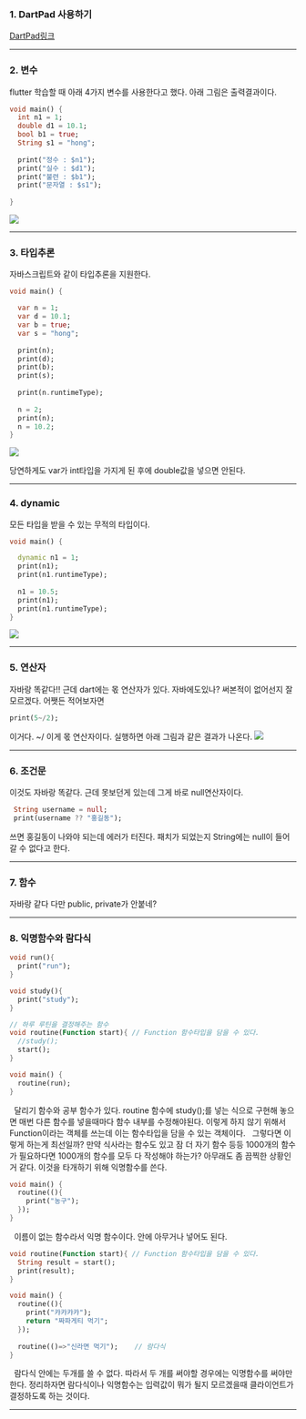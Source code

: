 ### 1. DartPad 사용하기
[DartPad링크](https://dartpad.dev/?id)

---
### 2. 변수
flutter 학습할 때 아래 4가지 변수를 사용한다고 했다.
아래 그림은 출력결과이다.

```dart
void main() {
  int n1 = 1;
  double d1 = 10.1;
  bool b1 = true;
  String s1 = "hong";
  
  print("정수 : $n1");
  print("실수 : $d1");
  print("불련 : $b1");
  print("문자열 : $s1");
  
}
```
![](https://velog.velcdn.com/images/thekim12/post/129f9411-f00f-4746-bf8b-9009f1abbc23/image.png)

---

### 3. 타입추론

자바스크립트와 같이 타입추론을 지원한다.
```dart
void main() {

  var n = 1;
  var d = 10.1;
  var b = true;
  var s = "hong";
  
  print(n);
  print(d);
  print(b);
  print(s);
  
  print(n.runtimeType);
  
  n = 2;
  print(n);
  n = 10.2;
}
```

![](https://velog.velcdn.com/images/thekim12/post/30727c63-f633-461f-9aa3-851e6509869b/image.png)

당연하게도 var가 int타입을 가지게 된 후에 double값을 넣으면 안된다.

---
### 4. dynamic

모든 타입을 받을 수 있는 무적의 타입이다.
```dart
void main() {

  dynamic n1 = 1;
  print(n1);
  print(n1.runtimeType);
  
  n1 = 10.5;
  print(n1);
  print(n1.runtimeType);
}
```
![](https://velog.velcdn.com/images/thekim12/post/e70bda43-7eda-405a-ac40-6f5cb55a531e/image.png)

---
### 5. 연산자
자바랑 똑같다!!
근데 dart에는 몫 연산자가 있다. 자바에도있나? 써본적이 없어선지 잘 모르겠다. 어쨋든 적어보자면
```dart
print(5~/2);
```
이거다. ~/ 이게 몫 연산자이다. 실행하면 아래 그림과 같은 결과가 나온다.
![](https://velog.velcdn.com/images/thekim12/post/b6d7d926-06ae-4e73-99aa-efd0649dec29/image.png)


---
### 6. 조건문
이것도 자바랑 똑같다. 근데 못보던게 있는데 그게 바로 null연산자이다.
```dart
 String username = null;
 print(username ?? "홍길동");
 ```
 쓰면 홍길동이 나와야 되는데 에러가 터진다. 패치가 되었는지 String에는 null이 들어갈 수 없다고 한다.
 
---
### 7. 함수

자바랑 같다
다만 public, private가 안붙네?

---
### 8. 익명함수와 람다식
```dart
void run(){
  print("run");
}

void study(){
  print("study");
}

// 하루 루틴을 결정해주는 함수
void routine(Function start){ // Function 함수타입을 담을 수 있다.
  //study();
  start();
}

void main() {
  routine(run);
}
```
&nbsp;&nbsp;달리기 함수와 공부 함수가 있다. routine 함수에 study();를 넣는 식으로 구현해 놓으면 매번 다른 함수를 넣을때마다 함수 내부를 수정해야된다. 이렇게 하지 않기 위해서 Function이라는 객체를 쓰는데 이는 함수타입을 담을 수 있는 객체이다. 
&nbsp;&nbsp;그렇다면 이렇게 하는게 최선일까? 만약 식사라는 함수도 있고 잠 더 자기 함수 등등 1000개의 함수가 필요하다면 1000개의 함수를 모두 다 작성해야 하는가? 아무래도 좀 끔찍한 상황인거 같다. 이것을 타개하기 위해 익명함수를 쓴다.

```dart
void main() {
  routine((){
    print("농구");
  });
}
```
&nbsp;&nbsp;이름이 없는 함수라서 익명 함수이다. 안에 아무거나 넣어도 된다. 

```dart
void routine(Function start){ // Function 함수타입을 담을 수 있다.
  String result = start();
  print(result);
}

void main() {
  routine((){
    print("캬캬캬캬");
    return "짜파게티 먹기";
  });
  
  routine(()=>"신라면 먹기");	// 람다식
}
```
&nbsp;&nbsp;람다식 안에는 두개를 쓸 수 없다. 따라서 두 개를 써야할 경우에는 익명함수를 써야만 한다. 정리하자면 람다식이나 익명함수는 입력값이 뭐가 될지 모르겠을때 클라이언트가 결정하도록 하는 것이다.

---
### 
 
 